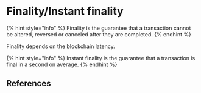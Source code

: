 # Finality/Instant finality

{% hint style="info" %}
Finality is the guarantee that a transaction cannot be altered, reversed or canceled after they are completed.
{% endhint %}

Finality depends on the blockchain latency.

{% hint style="info" %}
Instant finality is the guarantee that a transaction is final in a second on average.
{% endhint %}

## References
